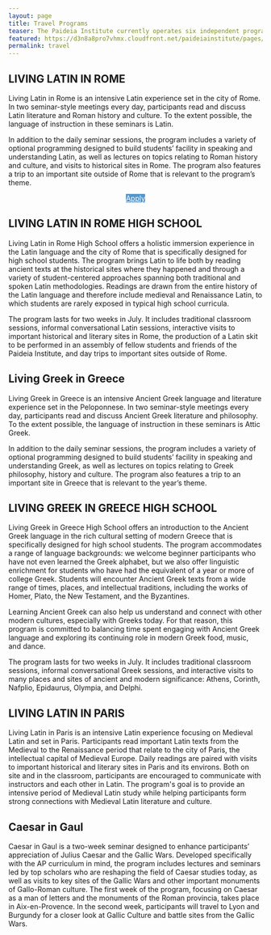 ```yaml
---
layout: page
title: Travel Programs
teaser: The Paideia Institute currently operates six independent programs in Europe. In our Living Latin and Greek programs participants read Greek and Latin texts, visit beautiful historical settings connected to those texts, and practice speaking Greek and Latin as living languages. 
featured: https://d3n8a8pro7vhmx.cloudfront.net/paideiainstitute/pages/275/attachments/original/1450454817/23205104409_7a7a1eea45_z.jpg?1450454817
permalink: travel
---
```



## LIVING LATIN IN ROME

Living Latin in Rome is an intensive Latin experience set in the city of Rome. In two seminar-style meetings every day, participants read and discuss Latin literature and Roman history and culture. To the extent possible, the language of instruction in these seminars is Latin. 

In addition to the daily seminar sessions, the program includes a variety of optional programming designed to build students’ facility in speaking and understanding Latin, as well as lectures on topics relating to Roman history and culture, and visits to historical sites in Rome. The program also features a trip to an important site outside of Rome that is relevant to the program’s theme.


<div style="text-align: center;"><a class="button" href="/ll" style="color: white;background: #5296ca;">Apply</a></div>

## LIVING LATIN IN ROME HIGH SCHOOL

Living Latin in Rome High School offers a holistic immersion experience in the Latin language and the city of Rome that is specifically designed for high school students. The program brings Latin to life both by reading ancient texts at the historical sites where they happened and through a variety of student-centered approaches spanning both traditional and spoken Latin methodologies. Readings are drawn from the entire history of the Latin language and therefore include medieval and Renaissance Latin, to which students are rarely exposed in typical high school curricula.

The program lasts for two weeks in July. It includes traditional classroom sessions, informal conversational Latin sessions, interactive visits to important historical and literary sites in Rome, the production of a Latin skit to be performed in an assembly of fellow students and friends of the Paideia Institute, and day trips to important sites outside of Rome.



## Living Greek in Greece 

Living Greek in Greece is an intensive Ancient Greek language and literature experience set in the Peloponnese. In two seminar-style meetings every day, participants read and discuss Ancient Greek literature and philosophy. To the extent possible, the language of instruction in these seminars is Attic Greek.

In addition to the daily seminar sessions, the program includes a variety of optional programming designed to build students’ facility in speaking and understanding Greek, as well as lectures on topics relating to Greek philosophy, history and culture. The program also features a trip to an important site in Greece that is relevant to the year’s theme.


## LIVING GREEK IN GREECE HIGH SCHOOL

Living Greek in Greece High School offers an introduction to the Ancient Greek language in the rich cultural setting of modern Greece that is specifically designed for high school students. The program accommodates a range of language backgrounds: we welcome beginner participants who have not even learned the Greek alphabet, but we also offer linguistic enrichment for students who have had the equivalent of a year or more of college Greek. Students will encounter Ancient Greek texts from a wide range of times, places, and intellectual traditions, including the works of Homer, Plato, the New Testament, and the Byzantines.

Learning Ancient Greek can also help us understand and connect with other modern cultures, especially with Greeks today. For that reason, this program is committed to balancing time spent engaging with Ancient Greek language and exploring its continuing role in modern Greek food, music, and dance.

The program lasts for two weeks in July. It includes traditional classroom sessions, informal conversational Greek sessions, and interactive visits to many places and sites of ancient and modern significance: Athens, Corinth, Nafplio, Epidaurus, Olympia, and Delphi.


## LIVING LATIN IN PARIS

Living Latin in Paris is an intensive Latin experience focusing on Medieval Latin and set in Paris. Participants read important Latin texts from the Medieval to the Renaissance period that relate to the city of Paris, the intellectual capital of Medieval Europe. Daily readings are paired with visits to important historical and literary sites in Paris and its environs. Both on site and in the classroom, participants are encouraged to communicate with instructors and each other in Latin. The program's goal is to provide an intensive period of Medieval Latin study while helping participants form strong connections with Medieval Latin literature and culture.

## Caesar in Gaul

Caesar in Gaul is a two-week seminar designed to enhance participants’ appreciation of Julius Caesar and the Gallic Wars. Developed specifically with the AP curriculum in mind, the program includes lectures and seminars led by top scholars who are reshaping the field of Caesar studies today, as well as visits to key sites of the Gallic Wars and other important monuments of Gallo-Roman culture. The first week of the program, focusing on Caesar as a man of letters and the monuments of the Roman provincia, takes place in Aix-en-Provence. In the second week, participants will travel to Lyon and Burgundy for a closer look at Gallic Culture and battle sites from the Gallic Wars.
